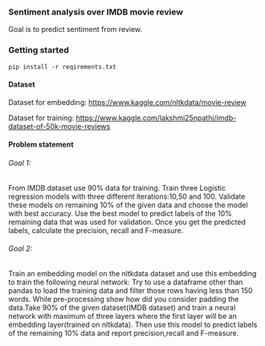 ### Sentiment analysis over IMDB movie review
Goal is to predict sentiment from review.
### Getting started
`pip install -r reqirements.txt`

#### Dataset

Dataset for embedding: https://www.kaggle.com/nltkdata/movie-review

Dataset for training: https://www.kaggle.com/lakshmi25npathi/imdb-dataset-of-50k-movie-reviews

#### Problem statement
###### Goal 1: 
From IMDB dataset use 90% data for training. Train three Logistic regression models with three different iterations:10,50 and 100. Validate these models on remaining 10% of the given data and choose the model with best accuracy. Use the best model to predict labels of the 10% remaining data that was used for validation. Once you get the predicted labels, calculate the precision, recall and F-measure. 

###### Goal 2: 
Train an embedding model on the nltkdata dataset and use this embedding to train the following neural network:
Try to use a dataframe other than pandas to load the training data and filter those rows having less than 150 words. While pre-processing show how did you consider padding the data.Take 90% of the given dataset(IMDB dataset) and train a neural network with maximum of three layers where the first layer will be an embedding layer(trained on nltkdata). Then use this model to predict labels of the remaining 10% data and report precision,recall and F-measure.

